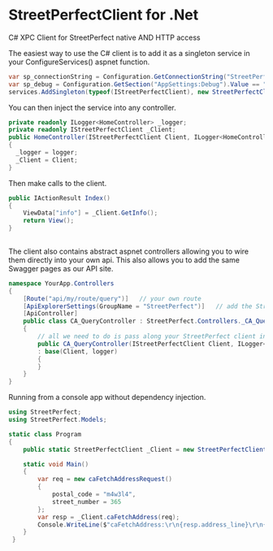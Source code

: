 # StreetPerfectClient for .Net
C# XPC Client for StreetPerfect native AND HTTP access

The easiest way to use the C# client is to add it as a singleton service in your ConfigureServices() aspnet function.

```C#
var sp_connectionString = Configuration.GetConnectionString("StreetPerfectServer");
var sp_debug = Configuration.GetSection("AppSettings:Debug").Value == "True";
services.AddSingleton(typeof(IStreetPerfectClient), new StreetPerfectClient(sp_connectionString, sp_debug));
```

You can then inject the service into any controller.

```C#
private readonly ILogger<HomeController> _logger;
private readonly IStreetPerfectClient _Client;
public HomeController(IStreetPerfectClient Client, ILogger<HomeController> logger)
{
  _logger = logger;
  _Client = Client;
}
```

Then make calls to the client.

```C#
public IActionResult Index()
{
    ViewData["info"] = _Client.GetInfo();
    return View();
}
       
```

  
 The client also contains abstract aspnet controllers allowing you to wire them directly into your own api. This also allows you to add the same Swagger pages as our API site.
 
```C#
namespace YourApp.Controllers
{
    [Route("api/my/route/query")]   // your own route
    [ApiExplorerSettings(GroupName = "StreetPerfect")]   // add the StreetPerfect documentation to your own swagger page
    [ApiController]
    public class CA_QueryController : StreetPerfect.Controllers._CA_QueryController
	{
        // all we need to do is pass along your StreetPerfect client instance and a logger
        public CA_QueryController(IStreetPerfectClient Client, ILogger<StreetPerfect.Controllers._CA_QueryController> logger)
        : base(Client, logger)
        {
        }
    }
}
```

Running from a console app without dependency injection.

```C#
using StreetPerfect;
using StreetPerfect.Models;

static class Program
{
    public static StreetPerfectClient _Client = new StreetPerfectClient(StreetPerfectClient.defaulConnectionString, false);

    static void Main()
    {
        var req = new caFetchAddressRequest()
        {
            postal_code = "m4w3l4",
            street_number = 365
        };
        var resp = _Client.caFetchAddress(req);
        Console.WriteLine($"caFetchAddress:\r\n{resp.address_line}\r\n{resp.city}, {resp.province}  {resp.postal_code}");
    }
 }
```

